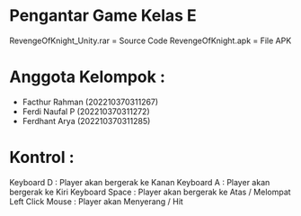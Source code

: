 # Pengantar Game Kelas E
RevengeOfKnight_Unity.rar = Source Code
RevengeOfKnight.apk = File APK


# Anggota Kelompok : 
- Facthur Rahman (202210370311267)
- Ferdi Naufal P (202210370311272)
- Ferdhant Arya (202210370311285)


# Kontrol :
Keyboard D                :           Player akan bergerak ke Kanan
Keyboard A                :           Player akan bergerak ke Kiri
Keyboard Space          :           Player akan bergerak ke Atas / Melompat
Left Click Mouse        :           Player akan Menyerang / Hit



